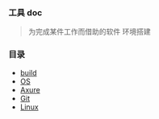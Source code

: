 ### 工具 doc
> 为完成某件工作而借助的软件
> 环境搭建

### 目录
- [build](build/README.md)
- [OS](OS/README.md)
- [Axure](Axure/README.md)
- [Git](Git/README.md)
- [Linux](Linux/README.md)
